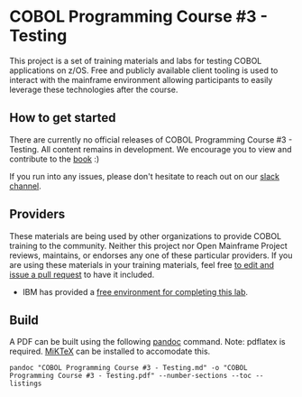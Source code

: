 # COBOL Programming Course #3 - Testing

This project is a set of training materials and labs for testing COBOL applications on z/OS. Free and publicly available client tooling is used to interact with the mainframe environment allowing participants to easily leverage these technologies after the course.

## How to get started

There are currently no official releases of COBOL Programming Course #3 - Testing. All content remains in development. We encourage you to view and contribute to the [book](COBOL%20Programming%20Course%20%233%20-%20Testing.md) :)

If you run into any issues, please don't hesitate to reach out on our [slack channel](https://openmainframeproject.slack.com/archives/C011NE32Z1T).

## Providers

These materials are being used by other organizations to provide COBOL training to the community. Neither this project nor Open Mainframe Project reviews, maintains, or endorses any one of these particular providers. If you are using these materials in your training materials, feel free [to edit and issue a pull request](https://github.com/openmainframeproject/cobol-programming-course/edit/governance-docs/README.md) to have it included.

- IBM has provided a [free environment for completing this lab](http://ibm.biz/cobollabs).

## Build

A PDF can be built using the following [pandoc](https://pandoc.org/) command. Note: pdflatex is required. [MiKTeX](https://miktex.org/) can be installed to accomodate this. 

```
pandoc "COBOL Programming Course #3 - Testing.md" -o "COBOL Programming Course #3 - Testing.pdf" --number-sections --toc --listings
```